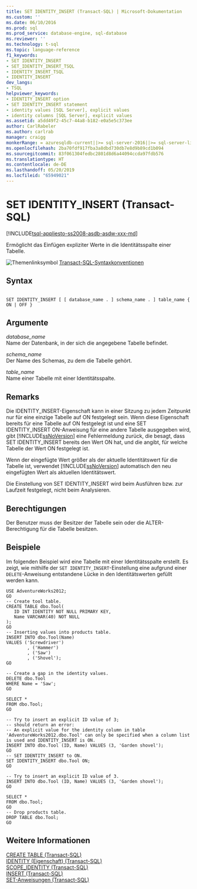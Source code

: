 ```yaml
---
title: SET IDENTITY_INSERT (Transact-SQL) | Microsoft-Dokumentation
ms.custom: ''
ms.date: 06/10/2016
ms.prod: sql
ms.prod_service: database-engine, sql-database
ms.reviewer: ''
ms.technology: t-sql
ms.topic: language-reference
f1_keywords:
- SET IDENTITY_INSERT
- SET_IDENTITY_INSERT_TSQL
- IDENTITY_INSERT_TSQL
- IDENTITY_INSERT
dev_langs:
- TSQL
helpviewer_keywords:
- IDENTITY_INSERT option
- SET IDENTITY_INSERT statement
- identity values [SQL Server], explicit values
- identity columns [SQL Server], explicit values
ms.assetid: a5dd49f2-45c7-44a8-b182-e0a5e5c373ee
author: CarlRabeler
ms.author: carlrab
manager: craigg
monkerRange: = azuresqldb-current||>= sql-server-2016||>= sql-server-linux-2017||=azure-sqldw-latest||= sqlallproducts-allversions
ms.openlocfilehash: 2ba70fdf917fba3a8dbd730db7e8d9b89cd1b094
ms.sourcegitcommit: 83f061304fedbc2801d8d6a44094ccda97fdb576
ms.translationtype: HT
ms.contentlocale: de-DE
ms.lasthandoff: 05/20/2019
ms.locfileid: "65949021"
---
```

# <a name="set-identityinsert-transact-sql"></a>SET IDENTITY_INSERT (Transact-SQL)
[!INCLUDE[tsql-appliesto-ss2008-asdb-asdw-xxx-md](../../includes/tsql-appliesto-ss2008-asdb-asdw-xxx-md.md)]

Ermöglicht das Einfügen expliziter Werte in die Identitätsspalte einer Tabelle.  

 ![Themenlinksymbol](../../database-engine/configure-windows/media/topic-link.gif "Themenlinksymbol") [Transact-SQL-Syntaxkonventionen](../../t-sql/language-elements/transact-sql-syntax-conventions-transact-sql.md)  
  
## <a name="syntax"></a>Syntax  
  
```  
  
SET IDENTITY_INSERT [ [ database_name . ] schema_name . ] table_name { ON | OFF }  
```  
  
## <a name="arguments"></a>Argumente  
 *database_name*  
 Name der Datenbank, in der sich die angegebene Tabelle befindet.  
  
 *schema_name*  
 Der Name des Schemas, zu dem die Tabelle gehört.  
  
 *table_name*  
 Name einer Tabelle mit einer Identitätsspalte.  
  
## <a name="remarks"></a>Remarks  
 Die IDENTITY_INSERT-Eigenschaft kann in einer Sitzung zu jedem Zeitpunkt nur für eine einzige Tabelle auf ON festgelegt sein. Wenn diese Eigenschaft bereits für eine Tabelle auf ON festgelegt ist und eine SET IDENTITY_INSERT ON-Anweisung für eine andere Tabelle ausgegeben wird, gibt [!INCLUDE[ssNoVersion](../../includes/ssnoversion-md.md)] eine Fehlermeldung zurück, die besagt, dass SET IDENTITY_INSERT bereits den Wert ON hat, und die angibt, für welche Tabelle der Wert ON festgelegt ist.  
  
 Wenn der eingefügte Wert größer als der aktuelle Identitätswert für die Tabelle ist, verwendet [!INCLUDE[ssNoVersion](../../includes/ssnoversion-md.md)] automatisch den neu eingefügten Wert als aktuellen Identitätswert.  
  
 Die Einstellung von SET IDENTITY_INSERT wird beim Ausführen bzw. zur Laufzeit festgelegt, nicht beim Analysieren.  
  
## <a name="permissions"></a>Berechtigungen  
 Der Benutzer muss der Besitzer der Tabelle sein oder die ALTER-Berechtigung für die Tabelle besitzen.  
  
## <a name="examples"></a>Beispiele  
 Im folgenden Beispiel wird eine Tabelle mit einer Identitätsspalte erstellt. Es zeigt, wie mithilfe der `SET IDENTITY_INSERT`-Einstellung eine aufgrund einer `DELETE`-Anweisung entstandene Lücke in den Identitätswerten gefüllt werden kann.  
  
```  
USE AdventureWorks2012;  
GO  
-- Create tool table.  
CREATE TABLE dbo.Tool(  
   ID INT IDENTITY NOT NULL PRIMARY KEY,   
   Name VARCHAR(40) NOT NULL  
);  
GO  
-- Inserting values into products table.  
INSERT INTO dbo.Tool(Name)   
VALUES ('Screwdriver')  
        , ('Hammer')  
        , ('Saw')  
        , ('Shovel');  
GO  
  
-- Create a gap in the identity values.  
DELETE dbo.Tool  
WHERE Name = 'Saw';  
GO  
  
SELECT *   
FROM dbo.Tool;  
GO  
  
-- Try to insert an explicit ID value of 3;  
-- should return an error:
-- An explicit value for the identity column in table 'AdventureWorks2012.dbo.Tool' can only be specified when a column list is used and IDENTITY_INSERT is ON.
INSERT INTO dbo.Tool (ID, Name) VALUES (3, 'Garden shovel');  
GO  
-- SET IDENTITY_INSERT to ON.  
SET IDENTITY_INSERT dbo.Tool ON;  
GO  
  
-- Try to insert an explicit ID value of 3.  
INSERT INTO dbo.Tool (ID, Name) VALUES (3, 'Garden shovel');  
GO  
  
SELECT *   
FROM dbo.Tool;  
GO  
-- Drop products table.  
DROP TABLE dbo.Tool;  
GO  
```  
  
## <a name="see-also"></a>Weitere Informationen  
 [CREATE TABLE &#40;Transact-SQL&#41;](../../t-sql/statements/create-table-transact-sql.md)   
 [IDENTITY &#40;Eigenschaft&#41; &#40;Transact-SQL&#41;](../../t-sql/statements/create-table-transact-sql-identity-property.md)   
 [SCOPE_IDENTITY &#40;Transact-SQL&#41;](../../t-sql/functions/scope-identity-transact-sql.md)   
 [INSERT &#40;Transact-SQL&#41;](../../t-sql/statements/insert-transact-sql.md)   
 [SET-Anweisungen &#40;Transact-SQL&#41;](../../t-sql/statements/set-statements-transact-sql.md)  
  
  
